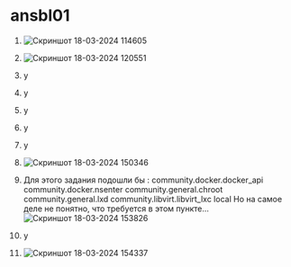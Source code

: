 # ansbl01

 1)  ![Скриншот 18-03-2024 114605](https://github.com/HZTV/ansbl01/assets/149588305/3aaa9c01-7e70-46d6-a436-7c3677224e0d)

 2)  ![Скриншот 18-03-2024 120551](https://github.com/HZTV/ansbl01/assets/149588305/499f9478-0e7d-43a1-bbc6-8224e2b712bf)
 3)  у
 4)  у
 5)  у
 6)  у
 7)  у
 8)  ![Скриншот 18-03-2024 150346](https://github.com/HZTV/ansbl01/assets/149588305/a4540a79-5e0f-4684-8ad6-f494a5b08615)
 9) Для этого задания подошли бы :
community.docker.docker_api
community.docker.nsenter
community.general.chroot
community.general.lxd
community.libvirt.libvirt_lxc
local
Но на самое деле не понятно, что требуется в этом пункте...
 ![Скриншот 18-03-2024 153826](https://github.com/HZTV/ansbl01/assets/149588305/96e04f00-542d-40bf-9500-c82c6d0df21f)

 11)  у
 12)  ![Скриншот 18-03-2024 154337](https://github.com/HZTV/ansbl01/assets/149588305/c3da2bff-a4dd-4f7f-acc9-9ef801c5ecd3)


